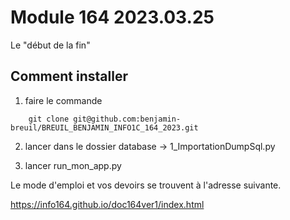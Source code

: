 # Module 164 2023.03.25


Le "début de la fin"

## Comment installer

1. faire le commande 
```shell
    git clone git@github.com:benjamin-breuil/BREUIL_BENJAMIN_INFO1C_164_2023.git
```

2. lancer dans le dossier database -> 1_ImportationDumpSql.py


3. lancer run_mon_app.py

Le mode d'emploi et vos devoirs se trouvent à l'adresse suivante.

https://info164.github.io/doc164ver1/index.html